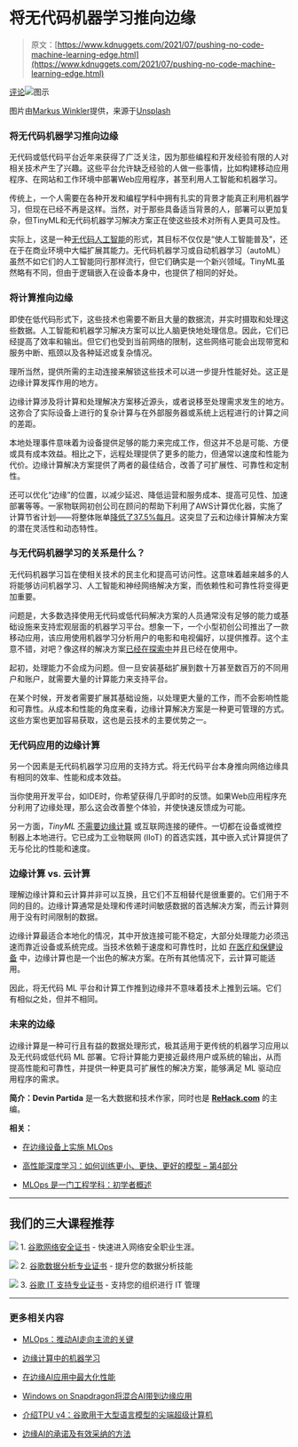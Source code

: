 # 将无代码机器学习推向边缘

> 原文：[https://www.kdnuggets.com/2021/07/pushing-no-code-machine-learning-edge.html](https://www.kdnuggets.com/2021/07/pushing-no-code-machine-learning-edge.html)

[评论](#comments)![图示](../Images/10e5481fc24857de79e5ddb77b663d7b.png)

图片由[Markus Winkler](https://unsplash.com/@markuswinkler?utm_source=unsplash&utm_medium=referral&utm_content=creditCopyText)提供，来源于[Unsplash](https://unsplash.com/s/photos/machine-learning?utm_source=unsplash&utm_medium=referral&utm_content=creditCopyText)

### **将无代码机器学习推向边缘**

无代码或低代码平台近年来获得了广泛关注，因为那些编程和开发经验有限的人对相关技术产生了兴趣。这些平台允许缺乏经验的人做一些事情，比如构建移动应用程序、在网站和工作环境中部署Web应用程序，甚至利用人工智能和机器学习。

传统上，一个人需要在各种开发和编程学科中拥有扎实的背景才能真正利用机器学习，但现在已经不再是这样。当然，对于那些具备适当背景的人，部署可以更加复杂，但TinyML和无代码机器学习解决方案正在使这些技术对所有人更具可及性。

实际上，这是一种[无代码人工智能](https://analyticsindiamag.com/top-12-no-code-machine-learning-platforms-in-2021/)的形式，其目标不仅仅是“使人工智能普及”，还在于在商业环境中大幅扩展其能力。无代码机器学习或自动机器学习（autoML）虽然不如它们的人工智能同行那样流行，但它们确实是一个新兴领域。TinyML虽然略有不同，但由于逻辑嵌入在设备本身中，也提供了相同的好处。

### **将计算推向边缘**

即使在低代码形式下，这些技术也需要不断且大量的数据流，并实时摄取和处理这些数据。人工智能和机器学习解决方案可以比人脑更快地处理信息。因此，它们已经提高了效率和输出。但它们也受到当前网络的限制，这些网络可能会出现带宽和服务中断、瓶颈以及各种延迟或复杂情况。

理所当然，提供所需的主动连接来解锁这些技术可以进一步提升性能好处。这正是边缘计算发挥作用的地方。

边缘计算涉及将计算和处理解决方案移近源头，或者说移至处理需求发生的地方。这弥合了实际设备上进行的复杂计算与在外部服务器或系统上远程进行的计算之间的差距。

本地处理事件意味着为设备提供足够的能力来完成工作，但这并不总是可能、方便或具有成本效益。相比之下，远程处理提供了更多的能力，但通常以速度和性能为代价。边缘计算解决方案提供了两者的最佳结合，改善了可扩展性、可靠性和定制性。

还可以优化“边缘”的位置，以减少延迟、降低运营和服务成本、提高可见性、加速部署等等。一家物联网初创公司在顾问的帮助下利用了AWS计算优化器，实施了计算节省计划——将整体账单[降低了37.5%每月](https://www.trek10.com/blog/10-lessons-learned-from-start-ups-on-their-aws-journey)。这突显了云和边缘计算解决方案的潜在灵活性和动态特性。

### **与无代码机器学习的关系是什么？**

无代码机器学习旨在使相关技术的民主化和提高可访问性。这意味着越来越多的人将能够访问机器学习、人工智能和神经网络解决方案，而依赖性和可靠性将变得更加重要。

问题是，大多数选择使用无代码或低代码解决方案的人员通常没有足够的能力或基础设施来支持宏观层面的机器学习平台。想象一下，一个小型初创公司推出了一款移动应用，该应用使用机器学习分析用户的电影和电视偏好，以提供推荐。这个主意不错，对吧？像这样的解决方案[已经在探索中](https://rehack.com/data/machine-learning/6-benefits-of-machine-learning-for-the-entertainment-industry/)并且已经在使用中。

起初，处理能力不会成为问题。但一旦安装基础扩展到数十万甚至数百万的不同用户和账户，就需要大量的计算能力来支持平台。

在某个时候，开发者需要扩展其基础设施，以处理更大量的工作，而不会影响性能和可靠性。从成本和性能的角度来看，边缘计算解决方案是一种更可管理的方式。这些方案也更加容易获取，这也是云技术的主要优势之一。

### **无代码应用的边缘计算**

另一个因素是无代码机器学习应用的支持方式。将无代码平台本身推向网络边缘具有相同的效率、性能和成本效益。

当你使用开发平台，如IDE时，你希望获得几乎即时的反馈。如果Web应用程序充分利用了边缘处理，那么这会改善整个体验，并使快速反馈成为可能。

另一方面，*TinyML* [不需要边缘计算](https://www.forbes.com/sites/janakirammsv/2020/11/03/how-tinyml-makes-artificial-intelligence-ubiquitous/?sh=140f79317622) 或互联网连接的硬件。一切都在设备或微控制器上本地进行。它已成为工业物联网 (IIoT) 的首选实践，其中嵌入式计算提供了无与伦比的性能和速度。

### **边缘计算 vs. 云计算**

理解边缘计算和云计算并非可以互换，且它们不互相替代是很重要的。它们用于不同的目的。边缘计算通常是处理和传递时间敏感数据的首选解决方案，而云计算则用于没有时间限制的数据。

边缘计算最适合本地化的情况，其中开放连接可能不稳定，大部分处理能力必须迅速而靠近设备或系统完成。当技术依赖于速度和可靠性时，比如 [在医疗和保健设备](https://www.therobotreport.com/why-and-how-to-run-machine-learning-algorithms-on-edge-devices/) 中，边缘计算也是一个出色的解决方案。在所有其他情况下，云计算可能适用。

因此，将无代码 ML 平台和计算工作推到边缘并不意味着技术上推到云端。它们有相似之处，但并不相同。

### **未来的边缘**

边缘计算是一种可行且有益的数据处理形式，极其适用于更传统的机器学习应用以及无代码或低代码 ML 部署。它将计算能力更接近最终用户或系统的输出，从而提高性能和可靠性，并提供一种更具可扩展性的解决方案，能够满足 ML 驱动应用程序的需求。

**简介：Devin Partida** 是一名大数据和技术作家，同时也是 [**ReHack.com**](https://rehack.com/) 的主编。

**相关：**

+   [在边缘设备上实施 MLOps](/2020/08/implementing-mlops-edge-device.html)

+   [高性能深度学习：如何训练更小、更快、更好的模型 – 第4部分](/2021/07/high-performance-deep-learning-part4.html)

+   [MLOps 是一门工程学科：初学者概述](/2021/07/mlops-engineering-discipline.html)

* * *

## 我们的三大课程推荐

![](../Images/0244c01ba9267c002ef39d4907e0b8fb.png) 1\. [谷歌网络安全证书](https://www.kdnuggets.com/google-cybersecurity) - 快速进入网络安全职业生涯。

![](../Images/e225c49c3c91745821c8c0368bf04711.png) 2\. [谷歌数据分析专业证书](https://www.kdnuggets.com/google-data-analytics) - 提升您的数据分析技能

![](../Images/0244c01ba9267c002ef39d4907e0b8fb.png) 3\. [谷歌 IT 支持专业证书](https://www.kdnuggets.com/google-itsupport) - 支持您的组织进行 IT 管理

* * *

### 更多相关内容

+   [MLOps：推动AI走向主流的关键](https://www.kdnuggets.com/2022/07/mlops-key-pushing-ai-mainstream.html)

+   [边缘计算中的机器学习](https://www.kdnuggets.com/2022/10/machine-learning-edge.html)

+   [在边缘AI应用中最大化性能](https://www.kdnuggets.com/maximize-performance-in-edge-ai-applications)

+   [Windows on Snapdragon将混合AI带到边缘应用](https://www.kdnuggets.com/qualcomm-windows-on-snapdragon-brings-hybrid-ai-to-apps-at-the-edge)

+   [介绍TPU v4：谷歌用于大型语言模型的尖端超级计算机](https://www.kdnuggets.com/2023/04/introducing-tpu-v4-googles-cutting-edge-supercomputer-large-language-models.html)

+   [边缘AI的承诺及有效采纳的方法](https://www.kdnuggets.com/the-promise-of-edge-ai-and-approaches-for-effective-adoption)
